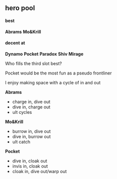 

## hero pool

#### best
**Abrams**
**Mo&Krill**

#### decent at
**Dynamo**
**Pocket**
**Paradox**
**Shiv**
**Mirage**

Who fills the third slot best?

Pocket would be the most fun as a pseudo frontliner

I enjoy making space with a cycle of in and out

**Abrams**
- charge in, dive out
- dive in, charge out
- ult cycles

**Mo&Krill**
- burrow in, dive out
- dive in, burrow out
- ult catch

**Pocket**
- dive in, cloak out
- invis in, cloak out
- cloak in, dive out/warp out








